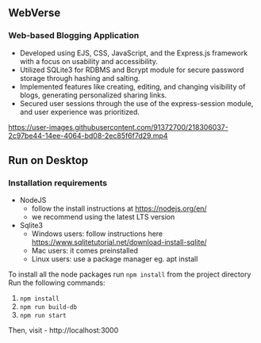 ## WebVerse ##
### Web-based Blogging Application ###

- Developed using EJS, CSS, JavaScript, and the Express.js framework with a focus on usability and accessibility.
- Utilized SQLite3 for RDBMS and Bcrypt module  for secure password storage through hashing and salting.
- Implemented features like creating, editing, and changing visibility of blogs, generating personalized sharing links.
- Secured user sessions through the use of the express-session module, and user experience was prioritized.

https://user-images.githubusercontent.com/91372700/218306037-2c97be44-14ee-4064-bd08-2ec85f6f7d29.mp4

## Run on Desktop 

### Installation requirements 

* NodeJS 
    - follow the install instructions at https://nodejs.org/en/
    - we recommend using the latest LTS version
* Sqlite3 
    - Windows users: follow instructions here https://www.sqlitetutorial.net/download-install-sqlite/
    - Mac users: it comes preinstalled
    - Linux users: use a package manager eg. apt install


To install all the node packages run ```npm install``` from the project directory
Run the following commands:
1. `npm install`
2. `npm run build-db`
3. `npm run start`

Then, visit - http://localhost:3000
